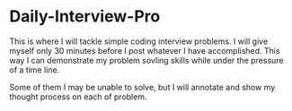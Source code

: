 # Daily-Interview-Pro
This is where I will tackle simple coding interview problems. I will give myself only 30 minutes before I post whatever I have accomplished. This way I can demonstrate my problem sovling skills while under the pressure of a time line.

Some of them I may be unable to solve, but I will annotate and show my thought process on each of problem.
